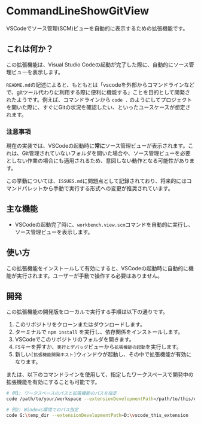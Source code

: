 # CommandLineShowGitView

VSCodeでソース管理(SCM)ビューを自動的に表示するための拡張機能です。

## これは何か？

この拡張機能は、Visual Studio Codeの起動が完了した際に、自動的にソース管理ビューを表示します。

`README.md`の記述によると、もともとは「vscodeを外部からコマンドラインなどで、gitツール代わりに利用する際に便利に機能する」ことを目的として開発されたようです。例えば、コマンドラインから `code .` のようにしてプロジェクトを開いた際に、すぐにGitの状況を確認したい、といったユースケースが想定されます。

### 注意事項

現在の実装では、VSCodeの起動時に**常に**ソース管理ビューが表示されます。これは、Git管理されていないフォルダを開いた場合や、ソース管理ビューを必要としない作業の場合にも適用されるため、意図しない動作となる可能性があります。

この挙動については、`ISSUES.md`に問題点として記録されており、将来的にはコマンドパレットから手動で実行する形式への変更が推奨されています。

## 主な機能

- VSCodeの起動完了時に、`workbench.view.scm`コマンドを自動的に実行し、ソース管理ビューを表示します。

## 使い方

この拡張機能をインストールして有効にすると、VSCodeの起動時に自動的に機能が実行されます。ユーザーが手動で操作する必要はありません。

## 開発

この拡張機能の開発版をローカルで実行する手順は以下の通りです。

1. このリポジトリをクローンまたはダウンロードします。
2. ターミナルで `npm install` を実行し、依存関係をインストールします。
3. VSCodeでこのリポジトリのフォルダを開きます。
4. `F5`キーを押すか、`実行とデバッグ`ビューから`拡張機能の起動`を実行します。
5. 新しい`[拡張機能開発ホスト]`ウィンドウが起動し、その中で拡張機能が有効になります。

または、以下のコマンドラインを使用して、指定したワークスペースで開発中の拡張機能を有効にすることも可能です。

```sh
# 例1: ワークスペースのパスと拡張機能のパスを指定
code /path/to/your/workspace --extensionDevelopmentPath=/path/to/this/extension

# 例2: Windows環境でのパス指定
code G:\temp_dir --extensionDevelopmentPath=D:\vscode_this_extension
```
